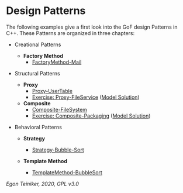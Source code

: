 # Design Patterns

The following examples give a first look into the GoF design Patterns 
in C++. These Patterns are organized in three chapters:

* Creational Patterns
	* **Factory Method**
		* [FactoryMethod-Mail](https://github.com/teiniker/teiniker-lectures-embeddedcomputing/tree/master/design-patterns/FactoryMethod-Mail)

* Structural Patterns
	* **Proxy**
		* [Proxy-UserTable](https://github.com/teiniker/teiniker-lectures-embeddedcomputing/tree/master/design-patterns/Proxy-UserTable)
		* [Exercise: Proxy-FileService](https://github.com/teiniker/teiniker-lectures-embeddedcomputing/tree/master/design-patterns/Proxy-FileService-Exercise)
			([Model Solution](https://github.com/teiniker/teiniker-lectures-embeddedcomputing/tree/master/design-patterns/Proxy-FileService))
	* **Composite**
		* [Composite-FileSystem](https://github.com/teiniker/teiniker-lectures-embeddedcomputing/tree/master/design-patterns/Composite-FileSystem)
		* [Exercise: Composite-Packaging](https://github.com/teiniker/teiniker-lectures-embeddedcomputing/tree/master/design-patterns/Composite-Packaging-Exercise)
			([Model Solution](https://github.com/teiniker/teiniker-lectures-embeddedcomputing/tree/master/design-patterns/Composite-Packaging))

* Behavioral Patterns 
	* **Strategy**
		* [Strategy-Bubble-Sort](https://github.com/teiniker/teiniker-lectures-embeddedcomputing/tree/master/design-patterns/Strategy-BubbleSort)
		
	* **Template Method**
		* [TemplateMethod-BubbleSort](https://github.com/teiniker/teiniker-lectures-embeddedcomputing/tree/master/design-patterns/TemplateMethod-BubbleSort)

*Egon Teiniker, 2020, GPL v3.0*
